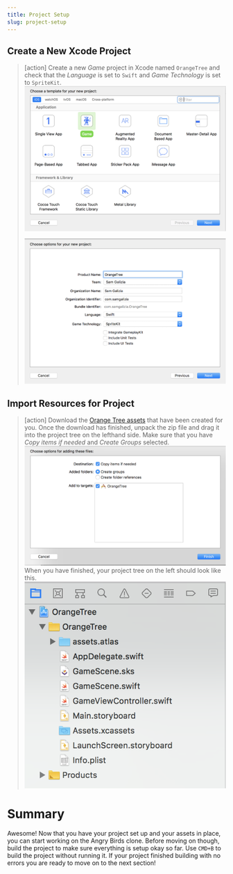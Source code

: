 ```yaml
---
title: Project Setup
slug: project-setup
---
```


## Create a New Xcode Project

> [action]
> Create a new *Game* project in Xcode named `OrangeTree` and check that the *Language* is set
> to `Swift` and *Game Technology* is set to `SpriteKit`.
> ![Xcode new project](./assets/new_project_1.png)
>
> ![Xcode new project](./assets/new_project_2.png)

## Import Resources for Project

> [action]
> Download the [Orange Tree assets](https://github.com/MakeSchool-Tutorials/Orange-Tree-SpriteKit-Swift4/raw/master/assets.atlas.zip)
> that have been created for you.
> Once the download has finished, unpack the zip file and drag it into the project tree on the
> lefthand side. Make sure that you have *Copy items if needed* and *Create Groups* selected.
> ![Adding assets](./assets/add_assets.png)
> When you have finished, your project tree on the left should look like this.
> ![Project tree](./assets/project_tree.png)

# Summary

Awesome! Now that you have your project set up and your assets in place, you can start 
working on the Angry Birds clone. Before moving on though, build the project to make sure
everything is setup okay so far. Use `CMD+B` to build the project without running it. 
If your project finished building with no errors you are ready to move on to the next section!
